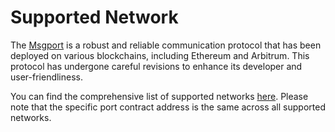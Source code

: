 # Supported Network

The [Msgport](./../index.md) is a robust and reliable communication protocol that has been deployed on various blockchains, including Ethereum and Arbitrum. This protocol has undergone careful revisions to enhance its developer and user-friendliness.

You can find the comprehensive list of supported networks [here](https://github.com/msgport/msgport/blob/main/SUPPORTED.md). Please note that the specific port contract address is the same across all supported networks.